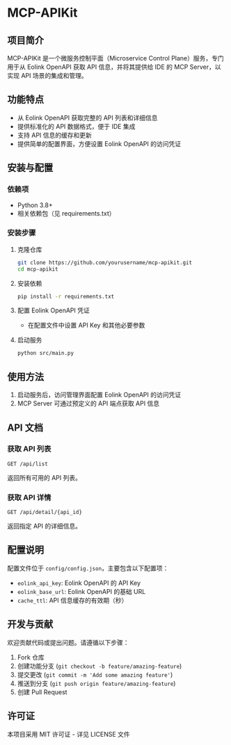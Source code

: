 # MCP-APIKit

## 项目简介

MCP-APIKit 是一个微服务控制平面（Microservice Control Plane）服务，专门用于从 Eolink OpenAPI 获取 API 信息，并将其提供给 IDE 的 MCP Server，以实现 API 场景的集成和管理。

## 功能特点

- 从 Eolink OpenAPI 获取完整的 API 列表和详细信息
- 提供标准化的 API 数据格式，便于 IDE 集成
- 支持 API 信息的缓存和更新
- 提供简单的配置界面，方便设置 Eolink OpenAPI 的访问凭证

## 安装与配置

### 依赖项

- Python 3.8+
- 相关依赖包（见 requirements.txt）

### 安装步骤

1. 克隆仓库
   ```bash
   git clone https://github.com/yourusername/mcp-apikit.git
   cd mcp-apikit
   ```

2. 安装依赖
   ```bash
   pip install -r requirements.txt
   ```

3. 配置 Eolink OpenAPI 凭证
   - 在配置文件中设置 API Key 和其他必要参数

4. 启动服务
   ```bash
   python src/main.py
   ```

## 使用方法

1. 启动服务后，访问管理界面配置 Eolink OpenAPI 的访问凭证
2. MCP Server 可通过预定义的 API 端点获取 API 信息

## API 文档

### 获取 API 列表

```
GET /api/list
```

返回所有可用的 API 列表。

### 获取 API 详情

```
GET /api/detail/{api_id}
```

返回指定 API 的详细信息。

## 配置说明

配置文件位于 `config/config.json`，主要包含以下配置项：

- `eolink_api_key`: Eolink OpenAPI 的 API Key
- `eolink_base_url`: Eolink OpenAPI 的基础 URL
- `cache_ttl`: API 信息缓存的有效期（秒）

## 开发与贡献

欢迎贡献代码或提出问题。请遵循以下步骤：

1. Fork 仓库
2. 创建功能分支 (`git checkout -b feature/amazing-feature`)
3. 提交更改 (`git commit -m 'Add some amazing feature'`)
4. 推送到分支 (`git push origin feature/amazing-feature`)
5. 创建 Pull Request

## 许可证

本项目采用 MIT 许可证 - 详见 LICENSE 文件

